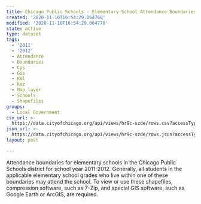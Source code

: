 ```yaml
---
title: Chicago Public Schools - Elementary School Attendance Boundaries SY1112
created: '2020-11-10T16:54:29.064760'
modified: '2020-11-10T16:54:29.064770'
state: active
type: dataset
tags:
  - '2011'
  - '2012'
  - Attendance
  - Boundaries
  - Cps
  - Gis
  - Kml
  - Kmz
  - Map_layer
  - Schools
  - Shapefiles
groups:
  - Local Government
csv_url: >-
  https://data.cityofchicago.org/api/views/hr9c-szde/rows.csv?accessType=DOWNLOAD
json_url: >-
  https://data.cityofchicago.org/api/views/hr9c-szde/rows.json?accessType=DOWNLOAD
layout: post

---
```

Attendance boundaries for elementary schools in the Chicago Public Schools district for school year 2011-2012. Generally, all students in the applicable elementary school grades who live within one of these boundaries may attend the school. To view or use these shapefiles, compression software, such as 7-Zip, and special GIS software, such as Google Earth or ArcGIS, are required.
